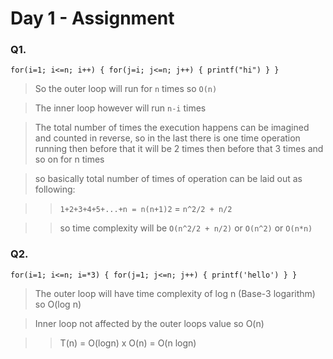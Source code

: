 # Day 1 - Assignment

### Q1. 

`for(i=1; i<=n; i++) {
    for(j=i; j<=n; j++) {
        printf("hi")
    }
}`

> So the outer loop will run for `n` times so `O(n)`

> The inner loop however will run `n-i` times

> The total number of times the execution happens can be imagined and counted in reverse, so in the last there is one time operation running then before that it will be 2 times then before that 3 times and so on for n times

> so basically total number of times of operation can be laid out as following:

>>    `1+2+3+4+5+...+n = n(n+1)2` = `n^2/2 + n/2` 

>>    so time complexity will be `O(n^2/2 + n/2)` or `O(n^2)` or `O(n*n)`   

### Q2.

`for(i=1; i<=n; i=*3) {
    for(j=1; j<=n; j++) {
        printf('hello')
    }
}`

> The outer loop will have time complexity of log n (Base-3 logarithm) so O(log n)

> Inner loop not affected by the outer loops value so O(n)

>> T(n) = O(logn) x O(n) = O(n logn)


```python

```
